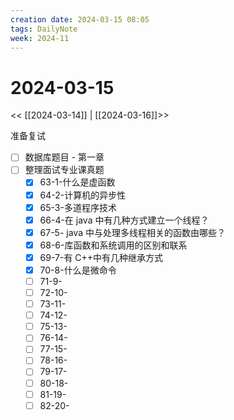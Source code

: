 ```yaml
---
creation date: 2024-03-15 08:05
tags: DailyNote
week: 2024-11
---
```


# 2024-03-15

<< [[2024-03-14]] | [[2024-03-16]]>>


准备复试
- [ ] 数据库题目 - 第一章
- [ ] 整理面试专业课真题
	- [x] 63-1-什么是虚函数
	- [x] 64-2-计算机的异步性
	- [x] 65-3-多道程序技术
	- [x] 66-4-在 java 中有几种方式建立一个线程？
	- [x] 67-5- java 中与处理多线程相关的函数由哪些？
	- [x] 68-6-库函数和系统调用的区别和联系
	- [x] 69-7-有 C++中有几种继承方式
	- [x] 70-8-什么是微命令
	- [ ] 71-9-
	- [ ] 72-10-
	- [ ] 73-11-
	- [ ] 74-12-
	- [ ] 75-13-
	- [ ] 76-14-
	- [ ] 77-15-
	- [ ] 78-16-
	- [ ] 79-17-
	- [ ] 80-18-
	- [ ] 81-19-
	- [ ] 82-20-